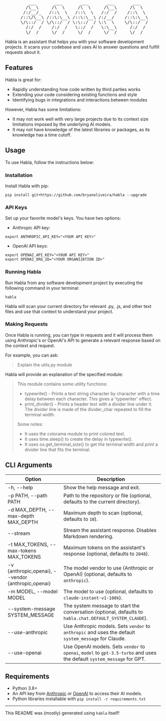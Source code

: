<pre align="center">
    ___       ___       ___       ___       ___   
   /\__\     /\  \     /\  \     /\__\     /\  \  
  /:/__/_   /::\  \   /::\  \   /:/  /    /::\  \ 
 /::\/\__\ /::\:\__\ /::\:\__\ /:/__/    /::\:\__\
 \/\::/  / \/\::/  / \:\::/  / \:\  \    \/\::/  /
   /:/  /    /:/  /   \::/  /   \:\__\     /:/  / 
   \/__/     \/__/     \/__/     \/__/     \/__/  
</pre>

Habla is an assistant that helps you with your software development projects. It scans your codebase and uses AI to answer questions and fulfill requests about it.

## Features

Habla is great for:

- Rapidly understanding how code written by third parties works
- Extending your code considering existing functions and style
- Identifying bugs in integrations and interactions between modules

However, Habla has some limitations:

- It may not work well with very large projects due to its context size limitations imposed by the underlying AI models.
- It may not have knowledge of the latest libraries or packages, as its knowledge has a time cutoff.

## Usage

To use Habla, follow the instructions below:

### Installation

Install Habla with pip:

```shell
pip install git+https://github.com/bryanoliveira/habla --upgrade
```

### API Keys

Set up your favorite model's keys. You have two options:

- Anthropic API key:

```shell
export ANTHROPIC_API_KEY="<YOUR API KEY>"
```

- OpenAI API keys:

```shell
export OPENAI_API_KEY="<YOUR API KEY>"
export OPENAI_ORG_ID="<YOUR ORGANIZATION ID>"
```

### Running Habla

Run Habla from any software development project by executing the following command in your terminal:

```shell
habla
```

Habla will scan your current directory for relevant .py, .js, and other text files and use that context to understand your project.

### Making Requests

Once Habla is running, you can type in requests and it will process them using Anthropic's or OpenAI's API to generate a relevant response based on the context and request.

For example, you can ask:

> Explain the utils.py module

Habla will provide an explanation of the specified module:

<blockquote>
This module contains some utility functions:

- typewrite() - Prints a text string character by character with a time delay between each character. This gives a 'typewriter' effect.
- print_divider() - Prints a header text with a divider line under it. The divider line is made of the divider_char repeated to fill the terminal width.  

Some notes:

- It uses the colorama module to print colored text.  
- It uses time.sleep() to create the delay in typewrite().  
- It uses os.get_terminal_size() to get the terminal width and print a divider line that fits the terminal.
</blockquote>

## CLI Arguments

| Option                                             | Description                                                                                                             |
| -------------------------------------------------- | ----------------------------------------------------------------------------------------------------------------------- |
| -h, --help                                         | Show the help message and exit.                                                                                         |
| -p PATH, --path PATH                               | Path to the repository or file (optional, defaults to the current directory).                                           |
| -d MAX_DEPTH, --max-depth MAX_DEPTH                | Maximum depth to scan (optional, defaults to `10`).                                                                     |
| --stream                                           | Stream the assistant response. Disables Markdown rendering.                                                             |
| -t MAX_TOKENS, --max-tokens MAX_TOKENS             | Maximum tokens on the assistant's response (optional, defaults to `2048`).                                              |
| -v {anthropic,openai}, --vendor {anthropic,openai} | The model vendor to use (Anthropic or OpenAI) (optional, defaults to `anthropic`).                                      |
| -m MODEL, --model MODEL                            | The model to use (optional, defaults to `claude-instant-v1-100k`).                                                      |
| --system-message SYSTEM_MESSAGE                    | The system message to start the conversation (optional, defaults to `habla.chat.DEFAULT_SYSTEM_CLAUDE`).                |
| --use-anthropic                                    | Use Anthropic models. Sets `vendor` to `anthropic` and uses the default `system_message` for Claude.                    |
| --use-openai                                       | Use OpenAI models. Sets `vendor` to `openai`, `model` to `gpt-3.5-turbo` and uses the default `system_message` for GPT. |

## Requirements

- Python 3.8+
- An API key from [Anthropic](https://console.anthropic.com) or [OpenAI](https://platform.openai.com) to access their AI models.
- Python libraries installable with `pip install -r requirements.txt`

---

This README was (mostly) generated using `habla` itself!
